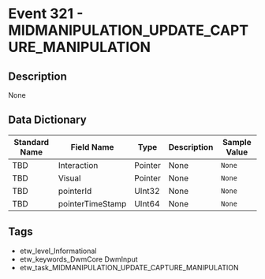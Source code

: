 # Event 321 - MIDMANIPULATION_UPDATE_CAPTURE_MANIPULATION

## Description
None

## Data Dictionary
|Standard Name|Field Name|Type|Description|Sample Value|
|---|---|---|---|---|
|TBD|Interaction|Pointer|None|`None`|
|TBD|Visual|Pointer|None|`None`|
|TBD|pointerId|UInt32|None|`None`|
|TBD|pointerTimeStamp|UInt64|None|`None`|

## Tags
* etw_level_Informational
* etw_keywords_DwmCore DwmInput
* etw_task_MIDMANIPULATION_UPDATE_CAPTURE_MANIPULATION
